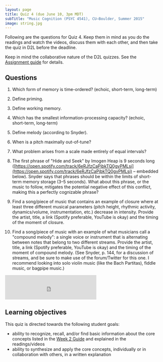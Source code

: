 ```yaml
---
layout: page
title: Quiz 4 (due June 10, 3pm MDT)
subTitle: "Music Cognition (PSYC 4541), CU–Boulder, Summer 2015"
image: string.jpg
---
```


Following are the questions for Quiz 4. Keep them in mind as you do the readings and watch the videos, discuss them with each other, and then take the quiz in D2L before the deadline.

Keep in mind the collaborative nature of the D2L quizzes. See the [Assignment guide](/assessments/) for details.

## Questions

1. Which form of memory is time-ordered? (echoic, short-term, long-term)

2. Define priming.

3. Define working memory.

4. Which has the smallest information-processing capacity? (echoic, short-term, long-term)

5. Define melody (according to Snyder).

6. When is a pitch maximally out-of-tune?

7. What problem arises from a scale made entirely of equal intervals?

8. The first phrase of "Hide and Seek" by Imogen Heap is 9 seconds long ([https://open.spotify.com/track/6eRJfzCaPjbkTQ0gvPMLsi](https://open.spotify.com/track/6eRJfzCaPjbkTQ0gvPMLsi) – embedded below). Snyder says that phrases should be within the limits of short-term memory storage (3–5 seconds). What about this phrase, or the music to follow, mitigates the potential negative effect of this conflict, making this a perfectly cognizable phrase?  

9. Find a song/piece of music that contains an example of closure where at least three different musical parameters (pitch height, rhythmic activity, dynamics/volume, instrumentation, etc.) decrease in intensity. Provide the artist, title, a link (Spotify preferable, YouTube is okay) and the timing of the moment of closure.

10. Find a song/piece of music with an example of what musicians call a "compound melody": a single voice or instrument that is alternating between notes that belong to two different streams. Provide the artist, title, a link (Spotify preferable, YouTube is okay) and the timing of the moment of compound melody. (See Snyder, p. 144, for a discussion of streams, and be sure to make use of the forum/Twitter for this one. I recommend looking into solo violin music (like the Bach Partitas), fiddle music, or bagpipe music.)

<div class="center-video">
<iframe src="https://embed.spotify.com/?uri=spotify%3Atrack%3A6eRJfzCaPjbkTQ0gvPMLsi" width="300" height="80" frameborder="0" allowtransparency="true"></iframe>
</div>

## Learning objectives

This quiz is directed towards the following student goals:

- ability to recognize, recall, and/or find basic information about the core concepts listed in the [Week 2 Guide](/week2/) and explained in the readings/videos  
- ability to synthesize and apply the core concepts, individually or in collaboration with others, in a written explanation  